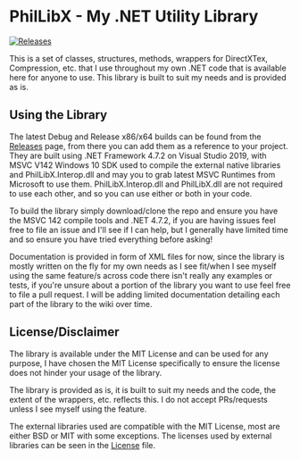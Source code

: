 # PhilLibX - My .NET Utility Library
[![Releases](https://img.shields.io/github/downloads/Scobalula/PhilLibX/total.svg)](https://github.com/Scobalula/PhilLibX/releases)

This is a set of classes, structures, methods, wrappers for DirectXTex, Compression, etc. that I use throughout my own .NET code that is available here for anyone to use. This library is built to suit my needs and is provided as is.

## Using the Library

The latest Debug and Release x86/x64 builds can be found from the [Releases](https://github.com/Scobalula/PhilLibX/releases) page, from there you can add them as a reference to your project. They are built using .NET Framework 4.7.2 on Visual Studio 2019, with MSVC V142 Windows 10 SDK used to compile the external native libraries and PhilLibX.Interop.dll and may you to grab latest MSVC Runtimes from Microsoft to use them. PhilLibX.Interop.dll and PhilLibX.dll are not required to use each other, and so you can use either or both in your code.

To build the library simply download/clone the repo and ensure you have the MSVC 142 compile tools and .NET 4.7.2, if you are having issues feel free to file an issue and I'll see if I can help, but I generally have limited time and so ensure you have tried everything before asking!

Documentation is provided in form of XML files for now, since the library is mostly written on the fly for my own needs as I see fit/when I see myself using the same feature/s across code there isn't really any examples or tests, if you're unsure about a portion of the library you want to use feel free to file a pull request. I will be adding limited documentation detailing each part of the library to the wiki over time.

## License/Disclaimer

The library is available under the MIT License and can be used for any purpose, I have chosen the MIT License specifically to ensure the license does not hinder your usage of the library.

The library is provided as is, it is built to suit my needs and the code, the extent of the wrappers, etc. reflects this. I do not accept PRs/requests unless I see myself using the feature.

The external libraries used are compatible with the MIT License, most are either BSD or MIT with some exceptions. The licenses used by external libraries can be seen in the [License]((https://github.com/Scobalula/PhilLibX/blob/master/LICENSE)) file.
